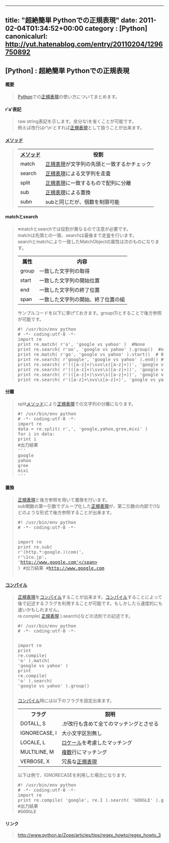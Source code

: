 
---
title: "超絶簡単 Pythonでの正規表現"
date: 2011-02-04T01:34:52+00:00
category : [Python]
canonicalurl: http://yut.hatenablog.com/entry/20110204/1296750892
---

## [Python] : 超絶簡単 Pythonでの正規表現


<div class="section">
<h4>概要</h4>

<blockquote>
    <p><a class="keyword" href="http://d.hatena.ne.jp/keyword/Python">Python</a>での<a class="keyword" href="http://d.hatena.ne.jp/keyword/%C0%B5%B5%AC%C9%BD%B8%BD">正規表現</a>の使い方についてまとめます。</p>

</blockquote>

</div>
<div class="section">
<h4>r'a'表記</h4>

<blockquote>
    <p>raw string表記を示します。余分な\を省くことが可能です。<br />
例えば改行はr'\n'とすれば<a class="keyword" href="http://d.hatena.ne.jp/keyword/%C0%B5%B5%AC%C9%BD%B8%BD">正規表現</a>として扱うことが出来ます。 </p>

</blockquote>

</div>
<div class="section">
<h4><a class="keyword" href="http://d.hatena.ne.jp/keyword/%A5%E1%A5%BD%A5%C3%A5%C9">メソッド</a></h4>

<blockquote>
    
<table>
<tr>
<th> <a class="keyword" href="http://d.hatena.ne.jp/keyword/%A5%E1%A5%BD%A5%C3%A5%C9">メソッド</a> </th>
<th> 役割 </th>
</tr>
<tr>
<td> match </td>
<td> <a class="keyword" href="http://d.hatena.ne.jp/keyword/%C0%B5%B5%AC%C9%BD%B8%BD">正規表現</a>が文字列の先頭と一致するかチェック </td>
</tr>
<tr>
<td> search </td>
<td> <a class="keyword" href="http://d.hatena.ne.jp/keyword/%C0%B5%B5%AC%C9%BD%B8%BD">正規表現</a>による文字列を走査 </td>
</tr>
<tr>
<td> split </td>
<td> <a class="keyword" href="http://d.hatena.ne.jp/keyword/%C0%B5%B5%AC%C9%BD%B8%BD">正規表現</a>に一致するもので配列に分離 </td>
</tr>
<tr>
<td> sub  </td>
<td> <a class="keyword" href="http://d.hatena.ne.jp/keyword/%C0%B5%B5%AC%C9%BD%B8%BD">正規表現</a>による置換 </td>
</tr>
<tr>
<td> subn </td>
<td> subと同じだが、個数を制限可能 </td>
</tr>
</table>
</blockquote>

</div>
<div class="section">
<h4>matchとsearch</h4>

<blockquote>
    <p>※matchとsearchでは役割が異なるので注意が必要です。<br />
matchは先頭との一致、searchは最後まで走査を行います。<br />
searchとmatchにより一致したMatchObjectの属性は次のものになります。</p>

<table>
<tr>
<th> 属性 </th>
<th> 内容 </th>
</tr>
<tr>
<td> group </td>
<td> 一致した文字列の取得 </td>
</tr>
<tr>
<td> start </td>
<td> 一致した文字列の開始位置 </td>
</tr>
<tr>
<td> end   </td>
<td> 一致した文字列の終了位置 </td>
</tr>
<tr>
<td> span  </td>
<td> 一致した文字列の開始、終了位置の組 </td>
</tr>
</table><p>サンプルコードを以下に挙げておきます。group(1)とすることで後方参照が可能です。</p>
<pre class="hljs python" data-lang="python" data-unlink><span class="synComment">#! /usr/bin/env python</span>
<span class="synComment"># -*- coding:utf-8 -*-</span>
<span class="synPreProc">import</span> re
<span class="synIdentifier">print</span> re.match( <span class="synConstant">r'o'</span>, <span class="synConstant">'google vs yahoo'</span> )  <span class="synComment">#None</span>
<span class="synIdentifier">print</span> re.search( <span class="synConstant">r'oo'</span>, <span class="synConstant">'google vs yahoo'</span> ).group()  <span class="synComment">#oo</span>
<span class="synIdentifier">print</span> re.match( <span class="synConstant">r'go'</span>, <span class="synConstant">'google vs yahoo'</span> ).start()  <span class="synComment"># 0</span>
<span class="synIdentifier">print</span> re.search( <span class="synConstant">r'google'</span>, <span class="synConstant">'google vs yahoo'</span> ).end() <span class="synComment">#6</span>
<span class="synIdentifier">print</span> re.search( <span class="synConstant">r'(([a-z]+)\svs\s([a-z]+))'</span>, <span class="synConstant">'google vs yahoo'</span> ).group(<span class="synConstant">1</span>) <span class="synComment">#google vs yahoo</span>
<span class="synIdentifier">print</span> re.search( <span class="synConstant">r'(([a-z]+)\svs\s([a-z]+))'</span>, <span class="synConstant">'google vs yahoo'</span> ).group(<span class="synConstant">2</span>) <span class="synComment">#google</span>
<span class="synIdentifier">print</span> re.search( <span class="synConstant">r'(([a-z]+)\svs\s([a-z]+))'</span>, <span class="synConstant">'google vs yahoo'</span> ).group(<span class="synConstant">3</span>) <span class="synComment">#yahoo</span>
<span class="synIdentifier">print</span> re.search( <span class="synConstant">r'([a-z]+\svs\s[a-z]+)'</span>, <span class="synConstant">'google vs yahoo'</span> ).span() <span class="synComment">#(0, 15)</span>
</pre>
</blockquote>

</div>
<div class="section">
<h4>分離</h4>

<blockquote>
    <p>split<a class="keyword" href="http://d.hatena.ne.jp/keyword/%A5%E1%A5%BD%A5%C3%A5%C9">メソッド</a>により<a class="keyword" href="http://d.hatena.ne.jp/keyword/%C0%B5%B5%AC%C9%BD%B8%BD">正規表現</a>での文字列の分離になります。</p>
<pre class="hljs python" data-lang="python" data-unlink><span class="synComment">#! /usr/bin/env python</span>
<span class="synComment"># -*- coding:utf-8 -*-</span>
<span class="synPreProc">import</span> re
data = re.split( <span class="synConstant">r','</span>, <span class="synConstant">'google,yahoo,gree,mixi'</span> )
<span class="synStatement">for</span> i <span class="synStatement">in</span> data:
<span class="synIdentifier">print</span> i 
<span class="synComment">#出力結果</span>
<span class="synConstant">'''</span>
<span class="synConstant">google</span>
<span class="synConstant">yahoo</span>
<span class="synConstant">gree</span>
<span class="synConstant">mixi</span>
<span class="synConstant">'''</span>
</pre>
</blockquote>

</div>
<div class="section">
<h4>置換</h4>

<blockquote>
    <p><a class="keyword" href="http://d.hatena.ne.jp/keyword/%C0%B5%B5%AC%C9%BD%B8%BD">正規表現</a>と後方参照を用いて置換を行います。<br />
sub関数の第一引数でグループ化した<a class="keyword" href="http://d.hatena.ne.jp/keyword/%C0%B5%B5%AC%C9%BD%B8%BD">正規表現</a>が、第二引数の内部で\1などのような形式で後方参照することが出来ます。</p>
<pre class="hljs python" data-lang="python" data-unlink><span class="synComment">#! /usr/bin/env python</span>
<span class="synComment"># -*- coding:utf-8 -*-</span>

<span class="synPreProc">import</span> re
<span class="synIdentifier">print</span> re.sub( <span class="synConstant">r'(http.*:google.)(com)'</span>, <span class="synConstant">r'\1co.jp'</span>, <span class="synConstant">'http://www.google.com'</span> )
<span class="synComment">#出力結果</span>
<span class="synComment">#http://www.google.com</span>
</pre>
</blockquote>

</div>
<div class="section">
<h4><a class="keyword" href="http://d.hatena.ne.jp/keyword/%A5%B3%A5%F3%A5%D1%A5%A4%A5%EB">コンパイル</a></h4>

<blockquote>
    <p><a class="keyword" href="http://d.hatena.ne.jp/keyword/%C0%B5%B5%AC%C9%BD%B8%BD">正規表現</a>を<a class="keyword" href="http://d.hatena.ne.jp/keyword/%A5%B3%A5%F3%A5%D1%A5%A4%A5%EB">コンパイル</a>することが出来ます。<a class="keyword" href="http://d.hatena.ne.jp/keyword/%A5%B3%A5%F3%A5%D1%A5%A4%A5%EB">コンパイル</a>することによって後で記述するフラグを利用することが可能です。もしかしたら速度的にも速いかもしれません。<br />
re.comple( <a class="keyword" href="http://d.hatena.ne.jp/keyword/%C0%B5%B5%AC%C9%BD%B8%BD">正規表現</a> ).search()などの法則での記述です。</p>
<pre class="hljs python" data-lang="python" data-unlink><span class="synComment">#! /usr/bin/env python</span>
<span class="synComment"># -*- coding:utf-8 -*-</span>

<span class="synPreProc">import</span> re
<span class="synIdentifier">print</span> re.<span class="synIdentifier">compile</span>( <span class="synConstant">'o'</span> ).match( <span class="synConstant">'google vs yahoo'</span> )
<span class="synIdentifier">print</span> re.<span class="synIdentifier">compile</span>( <span class="synConstant">'o'</span> ).search( <span class="synConstant">'google vs yahoo'</span> ).group()
</pre><p><a class="keyword" href="http://d.hatena.ne.jp/keyword/%A5%B3%A5%F3%A5%D1%A5%A4%A5%EB">コンパイル</a>時には以下のフラグを設定出来ます。</p>

<table>
<tr>
<th> フラグ </th>
<th> 説明 </th>
</tr>
<tr>
<td> DOTALL, S </td>
<td> .が改行も含めて全てのマッチングとさせる </td>
</tr>
<tr>
<td> IGNORECASE, I </td>
<td> 大小文字区別無し </td>
</tr>
<tr>
<td> LOCALE, L </td>
<td> <a class="keyword" href="http://d.hatena.ne.jp/keyword/%A5%ED%A5%B1%A1%BC%A5%EB">ロケール</a>を考慮したマッチング </td>
</tr>
<tr>
<td> MULTILINE, M </td>
<td> <a class="keyword" href="http://d.hatena.ne.jp/keyword/%CA%A3%BF%F4">複数</a>行にマッチング </td>
</tr>
<tr>
<td> VERBOSE, X </td>
<td> 冗長な<a class="keyword" href="http://d.hatena.ne.jp/keyword/%C0%B5%B5%AC%C9%BD%B8%BD">正規表現</a> </td>
</tr>
</table><p>以下は例で、IGNORECASEを利用した場合になります。</p>
<pre class="hljs python" data-lang="python" data-unlink><span class="synComment">#! /usr/bin/env python</span>
<span class="synComment"># -*- coding:utf-8 -*-</span>
<span class="synPreProc">import</span> re
<span class="synIdentifier">print</span> re.<span class="synIdentifier">compile</span>( <span class="synConstant">'google'</span>, re.I ).search( <span class="synConstant">'GOOGLE'</span> ).group()
<span class="synComment">#出力結果</span>
<span class="synComment">#GOOGLE</span>
</pre>
</blockquote>

</div>
<div class="section">
<h4>リンク</h4>

<blockquote>
    <p><a href="http://www.python.jp/Zope/articles/tips/regex_howto/regex_howto_3">http://www.python.jp/Zope/articles/tips/regex_howto/regex_howto_3</a></p>

</blockquote>

</div>

